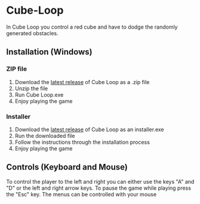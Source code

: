 # Cube-Loop
In Cube Loop you control a red cube and have to dodge the randomly generated obstacles.

## Installation (Windows)
### ZIP file
1. Download the [latest release](https://github.com/RubixDev/Cube-Loop/releases) of Cube Loop as a .zip file
2. Unzip the file
3. Run Cube Loop.exe
4. Enjoy playing the game

### Installer
1. Download the [latest release](https://github.com/RubixDev/Cube-Loop/releases) of Cube Loop as an installer.exe
2. Run the downloaded file
3. Follow the instructions through the installation process
4. Enjoy playing the game

## Controls (Keyboard and Mouse)
To control the player to the left and right you can either use the keys "A" and "D" or the left and right arrow keys.
To pause the game while playing press the "Esc" key.
The menus can be controlled with your mouse
